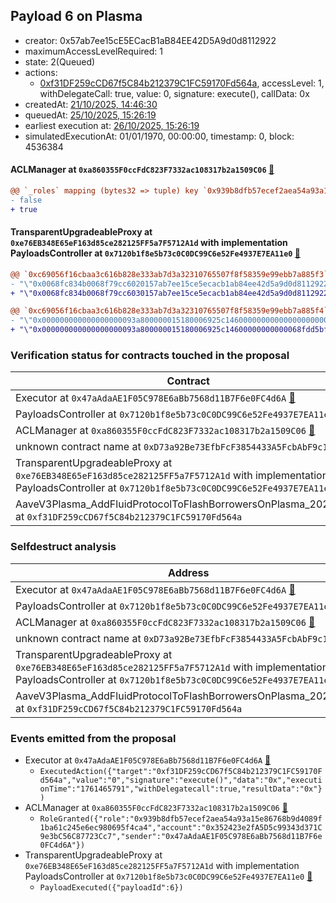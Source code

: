 ## Payload 6 on Plasma

- creator: 0x57ab7ee15cE5ECacB1aB84EE42D5A9d0d8112922
- maximumAccessLevelRequired: 1
- state: 2(Queued)
- actions:
  - [0xf31DF259cCD67f5C84b212379C1FC59170Fd564a](https://plasmascan.to/address/0xf31DF259cCD67f5C84b212379C1FC59170Fd564a), accessLevel: 1, withDelegateCall: true, value: 0, signature: execute(), callData: 0x
- createdAt: [21/10/2025, 14:46:30](https://plasmascan.to/tx/0x8f9193087ed29f8ed5f85f30e1d5ed43d0f4bf0e614767f9b1b3db87c8bfafe8)
- queuedAt: [25/10/2025, 15:26:19](https://plasmascan.to/tx/0x40d228cd9825655e331da85c6c4bdf7446e73516e01f53192c6c2879080bd301)
- earliest execution at: [26/10/2025, 15:26:19](https://www.epochconverter.com/countdown?q=1761492379)
- simulatedExecutionAt: 01/01/1970, 00:00:00, timestamp: 0, block: 4536384
#### ACLManager at `0xa860355F0ccFdC823F7332ac108317b2a1509C06` [:ghost:](https://github.com/bgd-labs/aave-address-book  "AaveV3Plasma.ACL_MANAGER")

```diff
@@ `_roles` mapping (bytes32 => tuple) key `0x939b8dfb57ecef2aea54a93a15e86768b9d4089f1ba61c245e6ec980695f4ca4`.members.0x352423e2fa5d5c99343d371c9e3bc56c87723cc7 @@
- false
+ true

```
#### TransparentUpgradeableProxy at `0xe76EB348E65eF163d85ce282125FF5a7F5712A1d` with implementation PayloadsController at `0x7120b1f8e5b73c0C0DC99C6e52Fe4937E7EA11e0` [:ghost:](https://github.com/bgd-labs/aave-address-book  "GovernanceV3Plasma.PAYLOADS_CONTROLLER")

```diff
@@ `0xc69056f16cbaa3c616b828e333ab7d3a32310765507f8f58359e99ebb7a885f3` raw  @@
- "\"0x0068fc834b0068f79cc6020157ab7ee15ce5ecacb1ab84ee42d5a9d0d8112922\""
+ "\"0x0068fc834b0068f79cc6030157ab7ee15ce5ecacb1ab84ee42d5a9d0d8112922\""

@@ `0xc69056f16cbaa3c616b828e333ab7d3a32310765507f8f58359e99ebb7a885f4` raw  @@
- "\"0x000000000000000000093a800000015180006925c14600000000000000000000\""
+ "\"0x000000000000000000093a800000015180006925c14600000000000068fdd5bf\""

```
### Verification status for contracts touched in the proposal

| Contract | Status |
|---------|------------|
| Executor at `0x47aAdaAE1F05C978E6aBb7568d11B7F6e0FC4d6A` [:ghost:](https://github.com/bgd-labs/aave-address-book  "AaveV3Plasma.ACL_ADMIN") | Contract |
| PayloadsController at `0x7120b1f8e5b73c0C0DC99C6e52Fe4937E7EA11e0` | Contract |
| ACLManager at `0xa860355F0ccFdC823F7332ac108317b2a1509C06` [:ghost:](https://github.com/bgd-labs/aave-address-book  "AaveV3Plasma.ACL_MANAGER") | Contract |
| unknown contract name at `0xD73a92Be73EfbFcF3854433A5FcbAbF9c1316073` | EOA |
| TransparentUpgradeableProxy at `0xe76EB348E65eF163d85ce282125FF5a7F5712A1d` with implementation PayloadsController at `0x7120b1f8e5b73c0C0DC99C6e52Fe4937E7EA11e0` [:ghost:](https://github.com/bgd-labs/aave-address-book  "GovernanceV3Plasma.PAYLOADS_CONTROLLER") | Contract |
| AaveV3Plasma_AddFluidProtocolToFlashBorrowersOnPlasma_20251014 at `0xf31DF259cCD67f5C84b212379C1FC59170Fd564a` | Contract |

### Selfdestruct analysis

| Address | Result |
|---------|------------|
| Executor at `0x47aAdaAE1F05C978E6aBb7568d11B7F6e0FC4d6A` [:ghost:](https://github.com/bgd-labs/aave-address-book  "AaveV3Plasma.ACL_ADMIN") | DelegateCall |
| PayloadsController at `0x7120b1f8e5b73c0C0DC99C6e52Fe4937E7EA11e0` | Safe |
| ACLManager at `0xa860355F0ccFdC823F7332ac108317b2a1509C06` [:ghost:](https://github.com/bgd-labs/aave-address-book  "AaveV3Plasma.ACL_MANAGER") | Safe |
| unknown contract name at `0xD73a92Be73EfbFcF3854433A5FcbAbF9c1316073` | EOA |
| TransparentUpgradeableProxy at `0xe76EB348E65eF163d85ce282125FF5a7F5712A1d` with implementation PayloadsController at `0x7120b1f8e5b73c0C0DC99C6e52Fe4937E7EA11e0` [:ghost:](https://github.com/bgd-labs/aave-address-book  "GovernanceV3Plasma.PAYLOADS_CONTROLLER") | DelegateCall |
| AaveV3Plasma_AddFluidProtocolToFlashBorrowersOnPlasma_20251014 at `0xf31DF259cCD67f5C84b212379C1FC59170Fd564a` | Safe |

### Events emitted from the proposal

- Executor at `0x47aAdaAE1F05C978E6aBb7568d11B7F6e0FC4d6A` [:ghost:](https://github.com/bgd-labs/aave-address-book  "AaveV3Plasma.ACL_ADMIN")
  - `ExecutedAction({"target":"0xf31DF259cCD67f5C84b212379C1FC59170Fd564a","value":"0","signature":"execute()","data":"0x","executionTime":"1761465791","withDelegatecall":true,"resultData":"0x"})`
- ACLManager at `0xa860355F0ccFdC823F7332ac108317b2a1509C06` [:ghost:](https://github.com/bgd-labs/aave-address-book  "AaveV3Plasma.ACL_MANAGER")
  - `RoleGranted({"role":"0x939b8dfb57ecef2aea54a93a15e86768b9d4089f1ba61c245e6ec980695f4ca4","account":"0x352423e2fA5D5c99343d371C9e3bC56C87723Cc7","sender":"0x47aAdaAE1F05C978E6aBb7568d11B7F6e0FC4d6A"})`
- TransparentUpgradeableProxy at `0xe76EB348E65eF163d85ce282125FF5a7F5712A1d` with implementation PayloadsController at `0x7120b1f8e5b73c0C0DC99C6e52Fe4937E7EA11e0` [:ghost:](https://github.com/bgd-labs/aave-address-book  "GovernanceV3Plasma.PAYLOADS_CONTROLLER")
  - `PayloadExecuted({"payloadId":6})`
